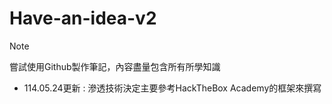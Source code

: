 # Have-an-idea-v2
>[!NOTE]
>嘗試使用Github製作筆記，內容盡量包含所有所學知識

- 114.05.24更新 : 滲透技術決定主要參考HackTheBox Academy的框架來撰寫
